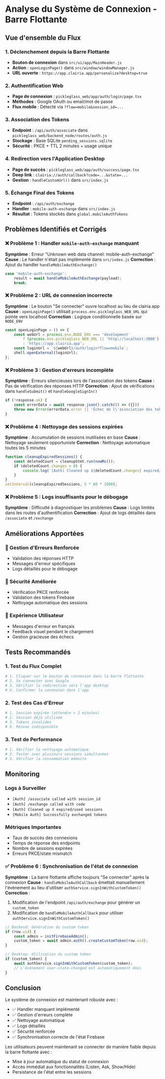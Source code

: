 # Analyse du Système de Connexion - Barre Flottante

## Vue d'ensemble du Flux

### 1. Déclenchement depuis la Barre Flottante
- **Bouton de connexion** dans `src/ui/app/MainHeader.js`
- **Action** : `openLoginPage()` dans `src/window/windowManager.js`
- **URL ouverte** : `https://app.clairia.app/personalize?desktop=true`

### 2. Authentification Web
- **Page de connexion** : `pickleglass_web/app/auth/login/page.tsx`
- **Méthodes** : Google OAuth ou email/mot de passe
- **Flux mobile** : Détecté via `?flow=mobile&session_id=...`

### 3. Association des Tokens
- **Endpoint** : `/api/auth/associate` dans `pickleglass_web/backend_node/routes/auth.js`
- **Stockage** : Base SQLite `pending_sessions.sqlite`
- **Sécurité** : PKCE + TTL 2 minutes + usage unique

### 4. Redirection vers l'Application Desktop
- **Page de succès** : `pickleglass_web/app/auth/success/page.tsx`
- **Deep link** : `clairia://auth/callback?code=...&state=...`
- **Gestion** : `handleCustomUrl()` dans `src/index.js`

### 5. Échange Final des Tokens
- **Endpoint** : `/api/auth/exchange`
- **Handler** : `mobile-auth-exchange` dans `src/index.js`
- **Résultat** : Tokens stockés dans `global.mobileAuthTokens`

## Problèmes Identifiés et Corrigés

### ❌ Problème 1 : Handler `mobile-auth-exchange` manquant
**Symptôme** : Erreur "Unknown web data channel: mobile-auth-exchange"
**Cause** : Le handler n'était pas implémenté dans `src/index.js`
**Correction** : Ajout du handler `handleMobileAuthExchange()`

```javascript
case 'mobile-auth-exchange':
    result = await handleMobileAuthExchange(payload);
    break;
```

### ❌ Problème 2 : URL de connexion incorrecte
**Symptôme** : Le bouton "Se connecter" ouvre localhost au lieu de clairia.app
**Cause** : `openLoginPage()` utilisait `process.env.pickleglass_WEB_URL` qui pointe vers localhost
**Correction** : Logique conditionnelle basée sur `NODE_ENV`

```javascript
const openLoginPage = () => {
    const webUrl = process.env.NODE_ENV === 'development' 
        ? (process.env.pickleglass_WEB_URL || 'http://localhost:3000')
        : 'https://app.clairia.app';
    const loginUrl = `${webUrl}/auth/login?flow=mobile`;
    shell.openExternal(loginUrl);
};
```

### ❌ Problème 3 : Gestion d'erreurs incomplète
**Symptôme** : Erreurs silencieuses lors de l'association des tokens
**Cause** : Pas de vérification des réponses HTTP
**Correction** : Ajout de vérifications dans `handleSubmit()` et `handleGoogleSignIn()`

```javascript
if (!response.ok) {
    const errorData = await response.json().catch(() => ({}))
    throw new Error(errorData.error || 'Échec de l\'association des tokens')
}
```

### ❌ Problème 4 : Nettoyage des sessions expirées
**Symptôme** : Accumulation de sessions inutilisées en base
**Cause** : Nettoyage seulement opportuniste
**Correction** : Nettoyage automatique toutes les 5 minutes

```javascript
function cleanupExpiredSessions() {
    const deletedCount = cleanupStmt.run(nowMs());
    if (deletedCount.changes > 0) {
        console.log(`[Auth] Cleaned up ${deletedCount.changes} expired/used sessions`);
    }
}
setInterval(cleanupExpiredSessions, 5 * 60 * 1000);
```

### ❌ Problème 5 : Logs insuffisants pour le débogage
**Symptôme** : Difficulté à diagnostiquer les problèmes
**Cause** : Logs limités dans les routes d'authentification
**Correction** : Ajout de logs détaillés dans `/associate` et `/exchange`

## Améliorations Apportées

### 🔧 Gestion d'Erreurs Renforcée
- Validation des réponses HTTP
- Messages d'erreur spécifiques
- Logs détaillés pour le débogage

### 🔧 Sécurité Améliorée
- Vérification PKCE renforcée
- Validation des tokens Firebase
- Nettoyage automatique des sessions

### 🔧 Expérience Utilisateur
- Messages d'erreur en français
- Feedback visuel pendant le chargement
- Gestion gracieuse des échecs

## Tests Recommandés

### 1. Test du Flux Complet
```bash
# 1. Cliquer sur le bouton de connexion dans la barre flottante
# 2. Se connecter avec Google
# 3. Vérifier la redirection vers l'app desktop
# 4. Confirmer la connexion dans l'app
```

### 2. Test des Cas d'Erreur
```bash
# 1. Session expirée (attendre > 2 minutes)
# 2. Session déjà utilisée
# 3. Tokens invalides
# 4. Réseau indisponible
```

### 3. Test de Performance
```bash
# 1. Vérifier le nettoyage automatique
# 2. Tester avec plusieurs sessions simultanées
# 3. Vérifier la consommation mémoire
```

## Monitoring

### Logs à Surveiller
- `[Auth] /associate called with session_id`
- `[Auth] /exchange called with code`
- `[Auth] Cleaned up X expired/used sessions`
- `[Mobile Auth] Successfully exchanged tokens`

### Métriques Importantes
- Taux de succès des connexions
- Temps de réponse des endpoints
- Nombre de sessions expirées
- Erreurs PKCE/state mismatch

### ✅ Problème 6 : Synchronisation de l'état de connexion
**Symptôme** : La barre flottante affiche toujours "Se connecter" après la connexion
**Cause** : `handleMobileAuthCallback` émettait manuellement l'événement au lieu d'utiliser `authService.signInWithCustomToken()`
**Correction** : 
1. Modification de l'endpoint `/api/auth/exchange` pour générer un `custom_token`
2. Modification de `handleMobileAuthCallback` pour utiliser `authService.signInWithCustomToken()`

```javascript
// Backend: Génération du custom token
if (row.uid) {
    const admin = initFirebaseAdmin();
    custom_token = await admin.auth().createCustomToken(row.uid);
}

// Desktop: Utilisation du custom token
if (custom_token) {
    await authService.signInWithCustomToken(custom_token);
    // L'événement user-state-changed est automatiquement émis
}
```

## Conclusion

Le système de connexion est maintenant robuste avec :
- ✅ Handler manquant implémenté
- ✅ Gestion d'erreurs complète
- ✅ Nettoyage automatique
- ✅ Logs détaillés
- ✅ Sécurité renforcée
- ✅ Synchronisation correcte de l'état Firebase

Les utilisateurs peuvent maintenant se connecter de manière fiable depuis la barre flottante avec :
- Mise à jour automatique du statut de connexion
- Accès immédiat aux fonctionnalités (Listen, Ask, Show/Hide)
- Persistance de l'état entre les sessions
